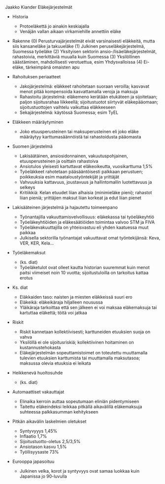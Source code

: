 
Jaakko Kiander
Eläkejärjestelmät

* Historia
    - Protoeläkettä jo ainakin keskiajalla
    - Venäjän vallan aikaan virkamiehille annettiin eläke

* Rakenne
    (0) Perusturvajärjestelmät eivät varsinaisesti eläkkeitä, mutta siis
        kansaneläke ja takuueläke
    (1) Julkinen peruseläkejärjestelmä, Suomessa työeläke
    (2) Yksityisen sektorin ansio-/lisäeläkejärjestelmät, rahastoivia,
        merkittäviä muualla kuin Suomessa
    (3) Yksilöllinen säästäminen, mahdollisesti verotuettua, esim
        Yhdysvalloissa
    (4) Ei-eläke, tärkeimpänä omaisten apu

* Rahoituksen periaatteet
    - Jakojärjestelmä: eläkkeet rahoitetaan suoraan veroilla; kasvavat menot
      pitää kompensoida kasvattamalla veroja ja maksuja
    - Rahastoitu järjestelmä: eläkemeno kerätään etukäteen ja sijoitetaan;
      paljon sijoitusrahaa liikkeellä; sijoitustuotot siirtyvät eläkepääomaan;
      sijoitustuottojen vaihtelu vaikuttaa eläkkeeseen
    - Sekajärjestelmä: käytössä Suomessa; esim TyEL

* Eläkkeen määräytyminen
    - Joko etuusperusteinen tai maksuperusteinen eli joko eläke määräytyy
      karttumasäännöistä tai rahastoidusta pääomasta

* Suomen järjestelmä
    - Lakisäätäinen, ansiosidonnainen, vakuutuspohjainen, etuusperusteinen ja
      osittain rahastoiva
    - Ansiotulos yleisesti kartuttavat eläkeoikeutta, vuosikarttuma 1,5%
    - Työeläkkeet rahotetaan pääsääntöisesti palkkaan perustuen; poikkeuksia
      esim maataloustyöntekijät ja yrittäjät
    - Vahvuuksia kattavuus, joustavuus ja hallintomallin luotettavuus ja selkeys
    - Kritiikkiä: Kelan etuudet liian alhaisia (minimieläke pieni); rahastot
      liian pieniä; yrittäjien maksut liian korkeat ja edut liian pienet

* Lakisääteinen järjestelmä ja hajautettu toimeenpano
    - Työnantajilla vakuuttamisvelvollisuus: eläkekassa tai työeläkeyhtiö
    - Työeläkeyhtiöiden ja eläkesäätiöiden toimintaa valvoo STM ja FIVA
    - Työeläkevakuuttajilla on yhteisvastuu eli yhden kaatuessa muut paikkaa
    - Julkisella sektorilla työnantajat vakuuttavat omat työntekijänsä: Keva,
      VER, KER, Kela...

* Työeläkemaksut
    - (ks. diat)
    - Työeläketulot ovat olleet kautta historian suuremmat kuin menot paitsi
      viimeiset noin 10 vuotta; sijoitustuloilla on tarkoitus kattaa erotus

* Ks. diat
    - Eläkkaiden taso: naisten ja miesten eläkkeissä suuri ero
    - Eläkeikä: eläkeikäraja hiljalleen nousussa
    - Yläikäraja tarkoittaa että sen jälkeen ei voi maksaa eläkemaksuja tai
      kartuttaa eläkettä; töitä voi jatkaa

* Riskit
    - Riskit kannetaan kollektiivisesti; karttuneiden etuuksien suoja on vahva
    - Yksilöllä ei ole sijoitusriskiä; kollektiivinen hoitaminen on
      kustannustehokasta
    - Eläkejärjestelmän sopeuttamistoimet on toteutettu muuttamalla tulevien
      etuuksien karttumista tai muuttamalla maksutasoa; maksussa olevia
      etuuksia ei leikata

* Heikkenevä huoltosuhde
    - (ks. diat)

* Automaattiset vakauttajat
    - Elinaika kerroin auttaa sopeutumaan eliniän pidentymiseen
    - Taitettu eläkeindeksi leikkaa pitkällä aikavälillä eläkemaksuja suhteessa
      palkkasumman kehitykseen

* Pitkän aikavälin laskelmien oletukset
    - Syntyvyyys 1,45%
    - Inflaatio 1,7%
    - Sijoitustuotto-oletus 2,5/3,5%
    - Ansiotason kasvu 1,5%
    - Työllisyysaste 73%

* Eurooppa japasoituu
    - Julkinen velka, korot ja syntyvyys ovat samaa luokkaa kuin Japanissa jo 90-luvulla
